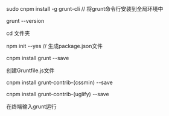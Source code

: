 sudo cnpm install -g grunt-cli    // 将grunt命令行安装到全局环境中

grunt  --version

cd 文件夹

npm init  --yes				// 生成package.json文件

cnpm install grunt --save

创建Gruntfile.js文件

cnpm install grunt-contrib-(cssmin) --save

cnpm install grunt-contrib-(uglify) --save

在终端输入grunt运行

